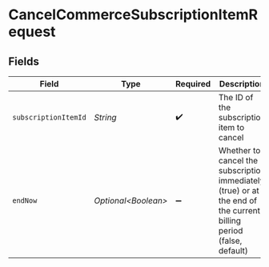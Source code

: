 # CancelCommerceSubscriptionItemRequest


## Fields

| Field                                                                                                              | Type                                                                                                               | Required                                                                                                           | Description                                                                                                        |
| ------------------------------------------------------------------------------------------------------------------ | ------------------------------------------------------------------------------------------------------------------ | ------------------------------------------------------------------------------------------------------------------ | ------------------------------------------------------------------------------------------------------------------ |
| `subscriptionItemId`                                                                                               | *String*                                                                                                           | :heavy_check_mark:                                                                                                 | The ID of the subscription item to cancel                                                                          |
| `endNow`                                                                                                           | *Optional\<Boolean>*                                                                                               | :heavy_minus_sign:                                                                                                 | Whether to cancel the subscription immediately (true) or at the end of the current billing period (false, default) |